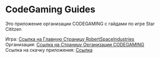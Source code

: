 # CodeGaming Guides
 
Это приложение организации CODEGAMING с гайдами по игре Star Cititzen

Игра: 
<a href="https://robertsspaceindustries.com">Ссылка на Главную Страницу RobertSpaceIndustries</a>
<br>Организация:
<a href="https://robertsspaceindustries.com/orgs/CODEGAMING">Ссылка на Страницу Организации CODEGAMING</a>
<br>Ссылка на скачку приложения:
<a href="">Ссылка</a>
